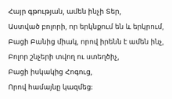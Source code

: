 Հայր գթության, ամեն ինչի Տեր,

Աստված բոլորի, որ երկնքում են և երկրում,

Բացի Բանից միակ, որով իրենն է ամեն ինչ,

Բոլոր շնչերի տվող ու ստեղծիչ,

Բացի իսկակից Հոգուց,

Որով համայնը կազմեց: